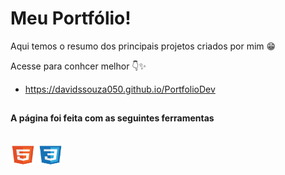 # Meu Portfólio!

Aqui temos o resumo dos principais projetos criados por mim 😁

Acesse para conhcer melhor 👇✨​

- https://davidssouza050.github.io/PortfolioDev

##
#### A página foi feita com as seguintes ferramentas
<div style="display: inline_block"><br>
  <img align="center" alt="Dvd-HTML" height="30" width="40" src="https://raw.githubusercontent.com/devicons/devicon/master/icons/html5/html5-original.svg">
  <img align="center" alt="Dvd-CSS" height="30" width="40" src="https://raw.githubusercontent.com/devicons/devicon/master/icons/css3/css3-original.svg">
</div>
